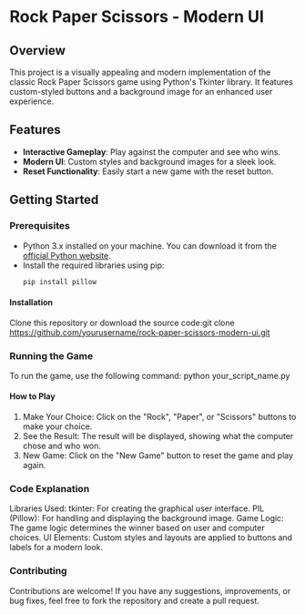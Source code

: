 # Rock Paper Scissors - Modern UI

## Overview
This project is a visually appealing and modern implementation of the classic Rock Paper Scissors game using Python's Tkinter library. It features custom-styled buttons and a background image for an enhanced user experience.

## Features
- **Interactive Gameplay**: Play against the computer and see who wins.
- **Modern UI**: Custom styles and background images for a sleek look.
- **Reset Functionality**: Easily start a new game with the reset button.

## Getting Started

### Prerequisites
- Python 3.x installed on your machine. You can download it from the [official Python website](https://www.python.org/).
- Install the required libraries using pip:
  ```bash
  pip install pillow

#### Installation
Clone this repository or download the source code:git clone https://github.com/yourusername/rock-paper-scissors-modern-ui.git

### Running the Game
To run the game, use the following command: python your_script_name.py

#### How to Play
1. Make Your Choice: Click on the "Rock", "Paper", or "Scissors" buttons to make your choice.
2. See the Result: The result will be displayed, showing what the computer chose and who won.
3. New Game: Click on the "New Game" button to reset the game and play again.

### Code Explanation
Libraries Used:
tkinter: For creating the graphical user interface.
PIL (Pillow): For handling and displaying the background image.
Game Logic: The game logic determines the winner based on user and computer choices.
UI Elements: Custom styles and layouts are applied to buttons and labels for a modern look.

### Contributing
Contributions are welcome! If you have any suggestions, improvements, or bug fixes, feel free to fork the repository and create a pull request.



